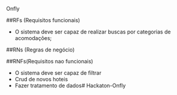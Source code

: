 Onfly

##RFs (Requisitos funcionais)
 - O sistema deve ser capaz de realizar buscas por categorias de acomodações;


##RNs (Regras de negócio)


##RNFs(Requisitos nao funcionais)
 - O sistema deve ser capaz de filtrar
 - Crud de  novos hoteis
 - Fazer tratamento de dados#   H a c k a t o n - O n f l y  
 